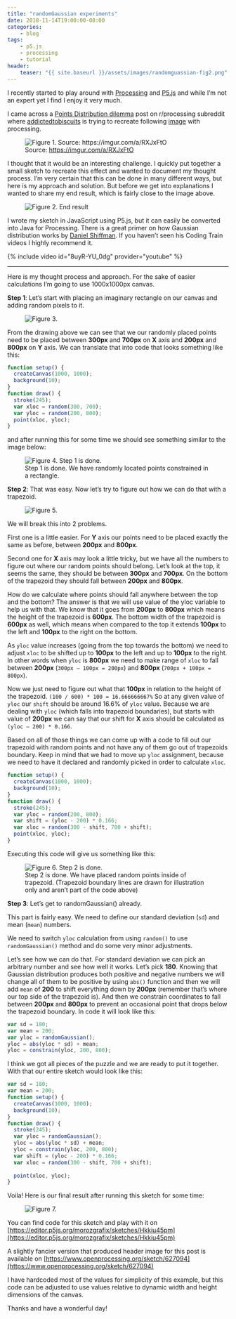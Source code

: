 ```yaml
---
title: "randomGaussian experiments"
date: 2018-11-14T19:00:00-08:00
categories:
    - blog
tags:
    - p5.js
    - processing
    - tutorial
header:
    teaser: "{{ site.baseurl }}/assets/images/randomguassian-fig2.png"
---
```


I recently started to play around with [Processing](https://processing.org/) and [P5.js](https://p5js.org/) and while I’m not an expert yet I find I enjoy it very much.

I came across a [Points Distribution dilemma](https://www.reddit.com/r/processing/comments/9wutfp/point_distribution_dilemma/) post on r/processing subreddit where [addictedtobiscuits](https://www.reddit.com/user/addictedtobiscuits) is trying to recreate following [image](https://imgur.com/a/RXJxFtO) with processing.

<figure>
  <img src="{{ site.baseurl }}/assets/images/randomguassian-fig1.png" alt="Figure 1. Source: https://imgur.com/a/RXJxFtO">
  <figcaption>Source: <a href="https://imgur.com/a/RXJxFtO">https://imgur.com/a/RXJxFtO</a></figcaption>
</figure>

I thought that it would be an interesting challenge. I quickly put together a small sketch to recreate this effect and wanted to document my thought process. I’m very certain that this can be done in many different ways, but here is my approach and solution. But before we get into explanations I wanted to share my end result, which is fairly close to the image above.

<figure>
    <img src="{{ site.baseurl }}/assets/images/randomguassian-fig2.png" alt="Figure 2. End result">
</figure>

I wrote my sketch in JavaScript using P5.js, but it can easily be converted into Java for Processing. There is a great primer on how Gaussian distribution works by [Daniel Shiffman](https://shiffman.net/). If you haven’t seen his Coding Train videos I highly recommend it.

{% include video id="8uyR-YU_0dg" provider="youtube" %}

* * *

Here is my thought process and approach. For the sake of easier calculations I’m going to use 1000x1000px canvas.

**Step 1**: Let’s start with placing an imaginary rectangle on our canvas and adding random pixels to it.

<figure>
    <img src="{{ site.baseurl }}/assets/images/randomguassian-fig3.png" alt="Figure 3.">
</figure>

From the drawing above we can see that we our randomly placed points need to be placed between **300px** and **700px** on **X** axis and **200px** and **800px** on **Y** axis. We can translate that into code that looks something like this:

~~~javascript
function setup() {
  createCanvas(1000, 1000);
  background(10);
}
function draw() {
  stroke(245);
  var xloc = random(300, 700);
  var yloc = random(200, 800);
  point(xloc, yloc);
}
~~~

and after running this for some time we should see something similar to the image below:

<figure>
    <img src="{{ site.baseurl }}/assets/images/randomguassian-fig4.png" alt="Figure 4. Step 1 is done.">
    <figcaption>Step 1 is done. We have randomly located points constrained in a rectangle.</figcaption>
</figure>

**Step 2**: That was easy. Now let’s try to figure out how we can do that with a trapezoid.

<figure>
    <img src="{{ site.baseurl }}/assets/images/randomguassian-fig5.png" alt="Figure 5.">
</figure>

We will break this into 2 problems.

First one is a little easier. For **Y** axis our points need to be placed exactly the same as before, between **200px** and **800px**.

Second one for **X** axis may look a little tricky, but we have all the numbers to figure out where our random points should belong. Let’s look at the top, it seems the same, they should be between **300px** and **700px**. On the bottom of the trapezoid they should fall between **200px** and **800px**.

How do we calculate where points should fall anywhere between the top and the bottom? The answer is that we will use value of the yloc variable to help us with that. We know that it goes from **200px** to **800px** which means the height of the trapezoid is **600px**. The bottom width of the trapezoid is **600px** as well, which means when compared to the top it extends **100px** to the left and **100px** to the right on the bottom.

As `yloc` value increases (going from the top towards the bottom) we need to adjust `xloc` to be shifted up to **100px** to the left and up to **100px** to the right. In other words when `yloc` is **800px** we need to make range of `xloc` to fall between **200px** (`300px — 100px = 200px`) and **800px** (`700px + 100px = 800px`).

Now we just need to figure out what that **100px** in relation to the height of the trapezoid. `(100 / 600) * 100 = 16.666666667%` So at any given value of `yloc` our `shift` should be around 16.6% of `yloc` value. Because we are dealing with `yloc` (which falls into trapezoid boundaries), but starts with value of **200px** we can say that our shift for **X** axis should be calculated as `(yloc — 200) * 0.166`.

Based on all of those things we can come up with a code to fill out our trapezoid with random points and not have any of them go out of trapezoids boundary. Keep in mind that we had to move up `yloc` assignment, because we need to have it declared and randomly picked in order to calculate `xloc`.

~~~javascript
function setup() {
  createCanvas(1000, 1000);
  background(10);
}
function draw() {
  stroke(245);
  var yloc = random(200, 800);
  var shift = (yloc - 200) * 0.166;
  var xloc = random(300 - shift, 700 + shift);
  point(xloc, yloc);
}
~~~

Executing this code will give us something like this:

<figure>
    <img src="{{ site.baseurl }}/assets/images/randomguassian-fig6.png" alt="Figure 6. Step 2 is done.">
    <figcaption>Step 2 is done. We have placed random points inside of trapezoid. (Trapezoid boundary lines are drawn for illustration only and aren’t part of the code above)</figcaption>
</figure>

**Step 3**: Let’s get to randomGaussian() already.

This part is fairly easy. We need to define our standard deviation (`sd`) and mean (`mean`) numbers.

We need to switch `yloc` calculation from using `random()` to use `randomGaussian()` method and do some very minor adjustments.

Let’s see how we can do that. For standard deviation we can pick an arbitrary number and see how well it works. Let’s pick **180**. Knowing that Gaussian distribution produces both positive and negative numbers we will change all of them to be positive by using `abs()` function and then we will add `mean` of **200** to shift everything down by **200px** (remember that’s where our top side of the trapezoid is). And then we constrain coordinates to fall between **200px** and **800px** to prevent an occasional point that drops below the trapezoid boundary. In code it will look like this:

~~~javascript
var sd = 180;
var mean = 200;
var yloc = randomGaussian();
yloc = abs(yloc * sd) + mean;
yloc = constrain(yloc, 200, 800);
~~~

I think we got all pieces of the puzzle and we are ready to put it together. With that our entire sketch would look like this:

~~~javascript
var sd = 180;
var mean = 200;
function setup() {
  createCanvas(1000, 1000);
  background(10);
}
function draw() {
  stroke(245);
  var yloc = randomGaussian();
  yloc = abs(yloc * sd) + mean;
  yloc = constrain(yloc, 200, 800);
  var shift = (yloc - 200) * 0.166;
  var xloc = random(300 - shift, 700 + shift);
  
  point(xloc, yloc);
}
~~~

Voila! Here is our final result after running this sketch for some time:

<figure>
    <img src="{{ site.baseurl }}/assets/images/randomguassian-fig7.png" alt="Figure 7.">
</figure>

You can find code for this sketch and play with it on [https://editor.p5js.org/morozgrafix/sketches/Hkkiu45pm](https://editor.p5js.org/morozgrafix/sketches/Hkkiu45pm)

A slightly fancier version that produced header image for this post is available on [https://www.openprocessing.org/sketch/627094](https://www.openprocessing.org/sketch/627094)

I have hardcoded most of the values for simplicity of this example, but this code can be adjusted to use values relative to dynamic width and height dimensions of the canvas.

Thanks and have a wonderful day!